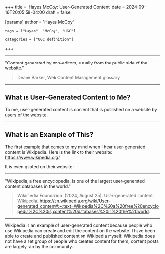 +++
title = 'Hayes McCoy: User-Generated Content'
date = 2024-09-16T20:05:58-04:00
draft = false

[params]
	author = 'Hayes McCoy'
	
	tags = ["Hayes", "McCoy", "UGC"]
	
	categories = ["UGC definition"]
	
	
+++

---

"Content generated by non-editors, usually from the public side of the website."
>Deane Barker, Web Content Management glossary

---

## What is User-Generated Content to Me?

To me, user-generated content is content that is published on a website by users of 
the website.

---

## What is an Example of This?

The first example that comes to my mind when I hear user-generated content
is Wikipedia. Here is the link to their website: https://www.wikipedia.org/ 


It is even quoted on their website:

---

"Wikipedia, a free encyclopedia, is one of the largest user-generated content databases in the world."
> Wikimedia Foundation. (2024, August 25). User-generated content. Wikipedia. 
https://en.wikipedia.org/wiki/User-generated_content#:~:text=Wikipedia%2C%20a%20free%20encyclopedia%2C%20is,content%20databases%20in%20the%20world. 

---

Wikipedia is an example of user-generated content because people who use Wikipedia
can create and edit the content on the website. I have been able to create and published
content on Wikipedia myself. Wikipedia does not have a set group of people who 
creates content for them; content posts are largely ran by the community. 
 